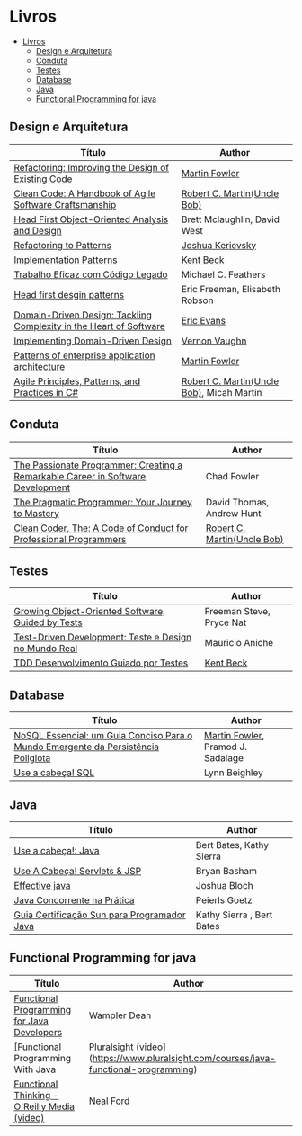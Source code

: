 # Livros

- [Livros](#livros)
  - [Design e Arquitetura](#design-e-arquitetura)
  - [Conduta](#conduta)
  - [Testes](#testes)
  - [Database](#database)
  - [Java](#java)
  - [Functional Programming for java](#functional-programming-for-java)

## Design e Arquitetura

Título | Author 
-------|--------
[Refactoring: Improving the Design of Existing Code](https://www.amazon.com.br/Refactoring-Improving-Design-Existing-Code/dp/0134757599)|[Martin Fowler](https://martinfowler.com/)
[Clean Code: A Handbook of Agile Software Craftsmanship](https://www.amazon.com.br/Clean-Code-Handbook-Software-Craftsmanship-ebook/dp/B001GSTOAM)|[Robert C. Martin(Uncle Bob)](http://cleancoder.com/products)
[Head First Object-Oriented Analysis and Design](https://www.amazon.com.br/First-Object-Oriented-Analysis-Design-English-ebook/dp/B006JTIZT4)|Brett Mclaughlin, David West
[Refactoring to Patterns](https://www.amazon.com.br/Refactoring-Patterns-Addison-Wesley-Signature-English-ebook/dp/B001TKD4RQ)|[Joshua Kerievsky](https://medium.com/@JoshuaKerievsky)
[Implementation Patterns](tinyurl.com/2zc543kg)|[Kent Beck](https://www.kentbeck.com/)
[Trabalho Eficaz com Código Legado](https://www.amazon.com.br/Trabalho-Eficaz-com-C%C3%B3digo-Legado/dp/8582600321)|Michael C. Feathers
[Head first desgin patterns](https://www.amazon.com.br/Head-First-Design-Patterns-Object-Oriented-ebook/dp/B08P3X99QP)|Eric Freeman, Elisabeth Robson
[Domain-Driven Design: Tackling Complexity in the Heart of Software](https://www.amazon.com.br/Domain-Driven-Design-Tackling-Complexity-Software/dp/0321125215)|[Eric Evans](https://twitter.com/ericevans0)
[Implementing Domain-Driven Design](https://www.amazon.com.br/Implementing-Domain-Driven-Design-English-Vaughn-ebook/dp/B00BCLEBN8)|[Vernon Vaughn](https://twitter.com/vaughnvernon)
[Patterns of enterprise application architecture](https://www.amazon.com.br/Patterns-Enterprise-Application-Architecture-Martin/dp/0321127420)|[Martin Fowler](https://martinfowler.com/)
[Agile Principles, Patterns, and Practices in C#](https://www.amazon.com.br/Princ%C3%ADpios-Padr%C3%B5es-Pr%C3%A1ticas-Robert-Martin/dp/8577808416)|[Robert C. Martin(Uncle Bob)](http://cleancoder.com/products), Micah Martin

## Conduta

Título | Author
-------|--------
[The Passionate Programmer: Creating a Remarkable Career in Software Development](https://www.amazon.com.br/Passionate-Programmer-Remarkable-Development-Pragmatic-ebook/dp/B00AYQNR5U)|Chad Fowler
[The Pragmatic Programmer: Your Journey to Mastery](https://www.amazon.com.br/Pragmatic-Programmer-journey-mastery-Anniversary/dp/0135957052)|David Thomas, Andrew Hunt
[Clean Coder, The: A Code of Conduct for Professional Programmers](https://www.amazon.com.br/Clean-Coder-Conduct-Professional-Programmers-ebook/dp/B0050JLC9Y)|[Robert C. Martin(Uncle Bob)](http://cleancoder.com/products)

## Testes

Título | Author 
-------|--------
[Growing Object-Oriented Software, Guided by Tests](https://www.amazon.com.br/Growing-Object-Oriented-Software-Addison-Wesley-Signature-ebook/dp/B002TIOYVW)|Freeman Steve, Pryce Nat
[Test-Driven Development: Teste e Design no Mundo Real](https://www.amazon.com.br/Test-Driven-Development-Teste-Design-Mundo-ebook/dp/B00WKMN24W)|Mauricio Aniche
[TDD Desenvolvimento Guiado por Testes](https://www.amazon.com.br/TDD-Desenvolvimento-Guiado-por-Testes/dp/857780724X)|[Kent Beck](https://www.kentbeck.com/)

## Database

Título | Author 
-------|--------
[NoSQL Essencial: um Guia Conciso Para o Mundo Emergente da Persistência Poliglota](https://www.amazon.com.br/NOSQL-Essencial-Pramod-J-Sadalage/dp/8575223380)|[Martin Fowler]((https://martinfowler.com/)), Pramod J. Sadalage
[Use a cabeça! SQL](https://www.amazon.com.br/Use-Cabe%C3%A7a-SQL-Lynn-Beighley/dp/8576082101)|Lynn Beighley

## Java

Título | Author
-------|--------
[Use a cabeça!: Java](https://www.amazon.com.br/Use-cabe%C3%A7a-Java-Bert-Bates/dp/8576081733)|Bert Bates, Kathy Sierra 
[Use A Cabeça! Servlets & JSP](https://www.amazon.com.br/Use-Cabe%C3%A7a-Servlets-Bryan-Basham/dp/8576082942)|Bryan Basham
[Effective java](https://www.amazon.com.br/Effective-Java-English-Joshua-Bloch-ebook/dp/B078H61SCH)|Joshua Bloch
[Java Concorrente na Prática](https://www.amazon.com.br/Java-Concorrente-Pratica-Peierls-Goetz/dp/8576082071)|Peierls Goetz
[Guia Certificação Sun para Programador Java](https://www.amazon.com.br/Certifica%C3%A7%C3%A3o-Para-Programador-Java-Estudos/dp/8576083035)|Kathy Sierra , Bert Bates

## Functional Programming for java

Título | Author 
-------|--------
[Functional Programming for Java Developers](https://www.amazon.com.br/Functional-Programming-Java-Developers-Wampler/dp/1449311032)|Wampler Dean
[Functional Programming With Java | Pluralsight (video](https://www.pluralsight.com/courses/java-functional-programming)|Jessica Kerr
[Functional Thinking - O'Reilly Media (video)](https://www.oreilly.com/library/view/functional-thinking/9781449365509/)|Neal Ford

